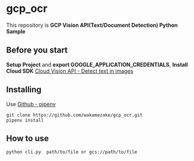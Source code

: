 # gcp_ocr
This repository is **GCP Vision API(Text/Document Detection) Python Sample**

## Before you start

**Setup Project** and **export GOOGLE_APPLICATION_CREDENTIALS**, **Install Cloud SDK**
[Cloud Vision API - Detect text in images](https://cloud.google.com/vision/docs/ocr)

## Installing

Use [Github - pipenv](https://github.com/pypa/pipenv)

```
git clone https://github.com/wakamezake/gcp_ocr.git
pipenv install
```

## How to use

```
python cli.py  path/to/file or gcs://path/to/file
```

```

```